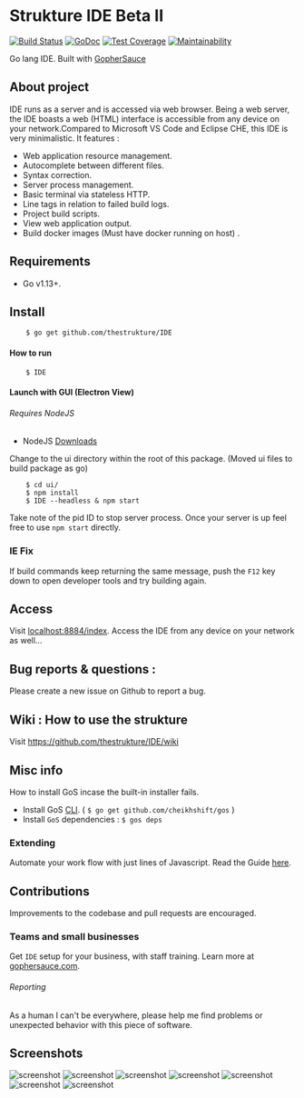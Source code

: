 # Strukture IDE Beta II
[![Build Status](https://travis-ci.org/thestrukture/IDE.svg?branch=master)](https://travis-ci.org/thestrukture/IDE)
[![GoDoc](https://godoc.org/github.com/thestrukture/IDE/api?status.svg)](https://godoc.org/github.com/thestrukture/IDE/api)
[![Test Coverage](https://api.codeclimate.com/v1/badges/d46b0bfb51e827632710/test_coverage)](https://codeclimate.com/github/thestrukture/IDE/test_coverage)
[![Maintainability](https://api.codeclimate.com/v1/badges/d46b0bfb51e827632710/maintainability)](https://codeclimate.com/github/thestrukture/IDE/maintainability)

Go lang IDE. Built with [GopherSauce](http://gophersauce.com)

## About project
IDE runs as a server and is accessed via web browser. Being a web server, the IDE boasts a web (HTML) interface is accessible from any device on your network.Compared to Microsoft VS Code and Eclipse CHE, this IDE is very minimalistic. It features :
- Web application resource management.
- Autocomplete between different files.
- Syntax correction.
- Server process management.
- Basic terminal via stateless HTTP.
- Line tags in relation to failed build logs.
- Project build scripts.
- View web application output.
- Build docker images (Must have docker running on host) . 

## Requirements
- Go v1.13+.


## Install

		$ go get github.com/thestrukture/IDE

#### How to run

		$ IDE

#### Launch with GUI (Electron View)

###### Requires NodeJS
- NodeJS [Downloads](https://nodejs.org/en/download/)

Change to the ui directory within the root of this package. (Moved ui files to build package as go)

		$ cd ui/
		$ npm install
		$ IDE --headless & npm start

Take note of the pid ID to stop server process. Once your server is up feel free to use `npm start` directly.

### IE Fix
If build commands keep returning the same message, push the `F12` key down to open developer tools and try building again.
	
## Access

Visit [localhost:8884/index](http://localhost:8884/index). Access the IDE from any device on your network as well...

## Bug reports & questions :
Please create a new issue on Github to report a bug.

## Wiki : How to use the strukture

Visit https://github.com/thestrukture/IDE/wiki

## Misc info
How to install GoS incase the built-in installer fails.

- Install GoS [CLI](http://gophersauce.com). ( `$ go get github.com/cheikhshift/gos` )
- Install `GoS` dependencies : `$ gos deps`

### Extending
Automate your work flow with just lines of Javascript. Read the Guide [here](https://github.com/thestrukture/SpringMenu). 

## Contributions
Improvements to the codebase and pull requests are encouraged.

### Teams and small businesses
Get `IDE` setup for your business, with staff training. Learn more at [gophersauce.com](https://gophersauce.com).

###### Reporting
As a human I can't be everywhere, please help me find problems or unexpected behavior with this piece of software.

## Screenshots

![screenshot](tests/5500.png)
![screenshot](tests/5501.png)
![screenshot](tests/1newsc.png)
![screenshot](tests/2newsc.png)
![screenshot](tests/3newsc.png)
![screenshot](tests/4newsc.png)
![screenshot](tests/5newsc.png)
